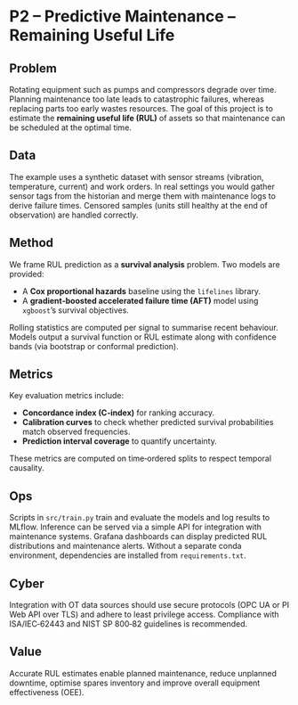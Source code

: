 # P2 – Predictive Maintenance – Remaining Useful Life

## Problem
Rotating equipment such as pumps and compressors degrade over time.  Planning maintenance too late leads to catastrophic failures, whereas replacing parts too early wastes resources.  The goal of this project is to estimate the **remaining useful life (RUL)** of assets so that maintenance can be scheduled at the optimal time.

## Data
The example uses a synthetic dataset with sensor streams (vibration, temperature, current) and work orders.  In real settings you would gather sensor tags from the historian and merge them with maintenance logs to derive failure times.  Censored samples (units still healthy at the end of observation) are handled correctly.

## Method
We frame RUL prediction as a **survival analysis** problem.  Two models are provided:
- A **Cox proportional hazards** baseline using the `lifelines` library.
- A **gradient‑boosted accelerated failure time (AFT)** model using `xgboost`’s survival objectives.

Rolling statistics are computed per signal to summarise recent behaviour.  Models output a survival function or RUL estimate along with confidence bands (via bootstrap or conformal prediction).

## Metrics
Key evaluation metrics include:
- **Concordance index (C‑index)** for ranking accuracy.
- **Calibration curves** to check whether predicted survival probabilities match observed frequencies.
- **Prediction interval coverage** to quantify uncertainty.

These metrics are computed on time‑ordered splits to respect temporal causality.

## Ops
Scripts in `src/train.py` train and evaluate the models and log results to MLflow.  Inference can be served via a simple API for integration with maintenance systems.  Grafana dashboards can display predicted RUL distributions and maintenance alerts.  Without a separate conda environment, dependencies are installed from `requirements.txt`.

## Cyber
Integration with OT data sources should use secure protocols (OPC UA or PI Web API over TLS) and adhere to least privilege access.  Compliance with ISA/IEC‑62443 and NIST SP 800‑82 guidelines is recommended.

## Value
Accurate RUL estimates enable planned maintenance, reduce unplanned downtime, optimise spares inventory and improve overall equipment effectiveness (OEE).
